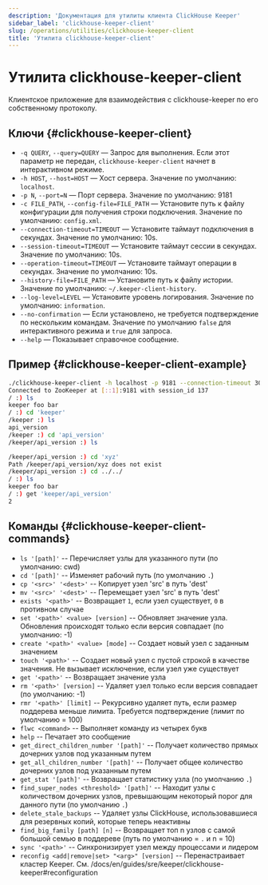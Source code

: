 ```yaml
---
description: 'Документация для утилиты клиента ClickHouse Keeper'
sidebar_label: 'clickhouse-keeper-client'
slug: /operations/utilities/clickhouse-keeper-client
title: 'Утилита clickhouse-keeper-client'
---
```


# Утилита clickhouse-keeper-client

Клиентское приложение для взаимодействия с clickhouse-keeper по его собственному протоколу.

## Ключи {#clickhouse-keeper-client}

-   `-q QUERY`, `--query=QUERY` — Запрос для выполнения. Если этот параметр не передан, `clickhouse-keeper-client` начнет в интерактивном режиме.
-   `-h HOST`, `--host=HOST` — Хост сервера. Значение по умолчанию: `localhost`.
-   `-p N`, `--port=N` — Порт сервера. Значение по умолчанию: 9181
-   `-c FILE_PATH`, `--config-file=FILE_PATH` — Установите путь к файлу конфигурации для получения строки подключения. Значение по умолчанию: `config.xml`.
-   `--connection-timeout=TIMEOUT` — Установите таймаут подключения в секундах. Значение по умолчанию: 10s.
-   `--session-timeout=TIMEOUT` — Установите таймаут сессии в секундах. Значение по умолчанию: 10s.
-   `--operation-timeout=TIMEOUT` — Установите таймаут операции в секундах. Значение по умолчанию: 10s.
-   `--history-file=FILE_PATH` — Установите путь к файлу истории. Значение по умолчанию: `~/.keeper-client-history`.
-   `--log-level=LEVEL` — Установите уровень логирования. Значение по умолчанию: `information`.
-   `--no-confirmation` — Если установлено, не требуется подтверждение по нескольким командам. Значение по умолчанию `false` для интерактивного режима и `true` для запроса.
-   `--help` — Показывает справочное сообщение.

## Пример {#clickhouse-keeper-client-example}

```bash
./clickhouse-keeper-client -h localhost -p 9181 --connection-timeout 30 --session-timeout 30 --operation-timeout 30
Connected to ZooKeeper at [::1]:9181 with session_id 137
/ :) ls
keeper foo bar
/ :) cd 'keeper'
/keeper :) ls
api_version
/keeper :) cd 'api_version'
/keeper/api_version :) ls

/keeper/api_version :) cd 'xyz'
Path /keeper/api_version/xyz does not exist
/keeper/api_version :) cd ../../
/ :) ls
keeper foo bar
/ :) get 'keeper/api_version'
2
```

## Команды {#clickhouse-keeper-client-commands}

-   `ls '[path]'` -- Перечисляет узлы для указанного пути (по умолчанию: cwd)
-   `cd '[path]'` -- Изменяет рабочий путь (по умолчанию `.`)
-   `cp '<src>' '<dest>'`  -- Копирует узел 'src' в путь 'dest'
-   `mv '<src>' '<dest>'`  -- Перемещает узел 'src' в путь 'dest'
-   `exists '<path>'` -- Возвращает `1`, если узел существует, `0` в противном случае
-   `set '<path>' <value> [version]` -- Обновляет значение узла. Обновления происходят только если версия совпадает (по умолчанию: -1)
-   `create '<path>' <value> [mode]` -- Создает новый узел с заданным значением
-   `touch '<path>'` -- Создает новый узел с пустой строкой в качестве значения. Не вызывает исключение, если узел уже существует
-   `get '<path>'` -- Возвращает значение узла
-   `rm '<path>' [version]` -- Удаляет узел только если версия совпадает (по умолчанию: -1)
-   `rmr '<path>' [limit]` -- Рекурсивно удаляет путь, если размер поддерева меньше лимита. Требуется подтверждение (лимит по умолчанию = 100)
-   `flwc <command>` -- Выполняет команду из четырех букв
-   `help` -- Печатает это сообщение
-   `get_direct_children_number '[path]'` -- Получает количество прямых дочерних узлов под указанным путем
-   `get_all_children_number '[path]'` -- Получает общее количество дочерних узлов под указанным путем
-   `get_stat '[path]'` -- Возвращает статистику узла (по умолчанию `.`)
-   `find_super_nodes <threshold> '[path]'` -- Находит узлы с количеством дочерних узлов, превышающим некоторый порог для данного пути (по умолчанию `.`)
-   `delete_stale_backups` -- Удаляет узлы ClickHouse, использовавшиеся для резервных копий, которые теперь неактивны
-   `find_big_family [path] [n]` -- Возвращает топ n узлов с самой большой семью в поддереве (путь по умолчанию = `.` и n = 10)
-   `sync '<path>'` -- Синхронизирует узел между процессами и лидером
-   `reconfig <add|remove|set> "<arg>" [version]` -- Перенастраивает кластер Keeper. См. /docs/en/guides/sre/keeper/clickhouse-keeper#reconfiguration
